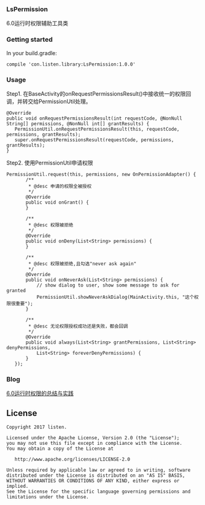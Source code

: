### LsPermission
6.0运行时权限辅助工具类

### Getting started
In your build.gradle:

```
compile 'con.listen.library:LsPermission:1.0.0'
```

### Usage

Step1. 在BaseActivity的onRequestPermissionsResult()中接收统一的权限回调，并转交给PermissionUtil处理。

```
@Override
public void onRequestPermissionsResult(int requestCode, @NonNull String[] permissions, @NonNull int[] grantResults) {
   PermissionUtil.onRequestPermissionsResult(this, requestCode, permissions, grantResults);
   super.onRequestPermissionsResult(requestCode, permissions, grantResults);
}
```

Step2. 使用PermissionUtil申请权限

```
PermissionUtil.request(this, permissions, new OnPermissionAdapter() {
       /**
        * @desc 申请的权限全被授权
        */
       @Override
       public void onGrant() {
       }

       /**
        * @desc 权限被拒绝
        */
       @Override
       public void onDeny(List<String> permissions) {
       }

       /**
        * @desc 权限被拒绝,且勾选"never ask again"
        */
       @Override
       public void onNeverAsk(List<String> permissions) {
           // show dialog to user, show some message to ask for granted
           PermissionUtil.showNeverAskDialog(MainActivity.this, "这个权限很重要");
       }
       
       /**
        * @desc 无论权限授权成功还是失败，都会回调
        */
       @Override
       public void always(List<String> grantPermissions, List<String> denyPermissions,
           List<String> foreverDenyPermissions) {
       }
   });
```


### Blog
[6.0运行时权限的总结与实践](https://github.com/listen2code/article/tree/master/6.0运行时权限的总结与实践)

License
-------

```
Copyright 2017 listen.

Licensed under the Apache License, Version 2.0 (the "License");
you may not use this file except in compliance with the License.
You may obtain a copy of the License at

   http://www.apache.org/licenses/LICENSE-2.0

Unless required by applicable law or agreed to in writing, software
distributed under the License is distributed on an "AS IS" BASIS,
WITHOUT WARRANTIES OR CONDITIONS OF ANY KIND, either express or implied.
See the License for the specific language governing permissions and
limitations under the License.
```

